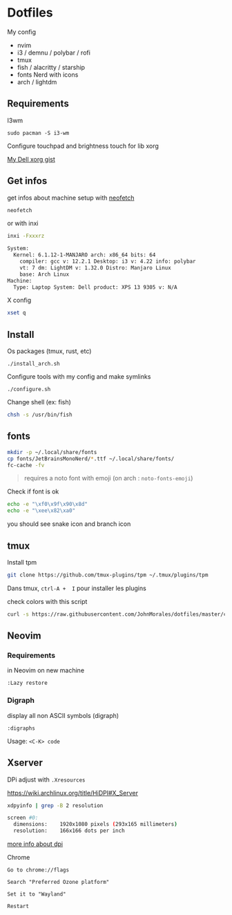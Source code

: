 # Dotfiles

My config

- nvim
- i3 / demnu / polybar / rofi
- tmux
- fish / alacritty / starship
- fonts Nerd with icons
- arch / lightdm

## Requirements

I3wm

```
sudo pacman -S i3-wm
```

Configure touchpad and brightness touch for lib xorg

[My Dell xorg gist](https://gist.github.com/jrollin/1208610469474c4315a1f9d6c3e1da8c)

## Get infos

get infos about machine setup with [neofetch](https://github.com/dylanaraps/neofetch)

```Bash
neofetch
```

or with inxi

```Bash
inxi -Fxxxrz

System:
  Kernel: 6.1.12-1-MANJARO arch: x86_64 bits: 64
    compiler: gcc v: 12.2.1 Desktop: i3 v: 4.22 info: polybar
    vt: 7 dm: LightDM v: 1.32.0 Distro: Manjaro Linux
    base: Arch Linux
Machine:
  Type: Laptop System: Dell product: XPS 13 9305 v: N/A
```

X config

```Bash
xset q
```

## Install

Os packages (tmux, rust, etc)

```
./install_arch.sh
```

Configure tools with my config and make symlinks

```
./configure.sh
```

Change shell (ex: fish)

```Bash
chsh -s /usr/bin/fish
```

## fonts

```Bash
mkdir -p ~/.local/share/fonts
cp fonts/JetBrainsMonoNerd/*.ttf ~/.local/share/fonts/
fc-cache -fv
```

> requires a noto font with emoji (on arch : `noto-fonts-emoji`)

Check if font is ok

```bash
echo -e "\xf0\x9f\x90\x8d"
echo -e "\xee\x82\xa0"
```

you should see snake icon and branch icon

## tmux

Install tpm

```Bash
git clone https://github.com/tmux-plugins/tpm ~/.tmux/plugins/tpm
```

Dans tmux, `ctrl-A +  I` pour installer les plugins

check colors with this script

```Bash
curl -s https://raw.githubusercontent.com/JohnMorales/dotfiles/master/colors/24-bit-color.sh | bash
```

## Neovim

### Requirements

in Neovim on new machine

```vim
:Lazy restore
```

### Digraph

display all non ASCII symbols (digraph)

```
:digraphs
```

Usage: `<C-K> code`

## Xserver

DPi adjust with `.Xresources`

https://wiki.archlinux.org/title/HiDPI#X_Server

```Bash
xdpyinfo | grep -B 2 resolution

screen #0:
  dimensions:    1920x1080 pixels (293x165 millimeters)
  resolution:    166x166 dots per inch
```

[more info about dpi](https://linuxreviews.org/HOWTO_set_DPI_in_Xorg)

Chrome

    Go to chrome://flags

    Search "Preferred Ozone platform"

    Set it to "Wayland"

    Restart
